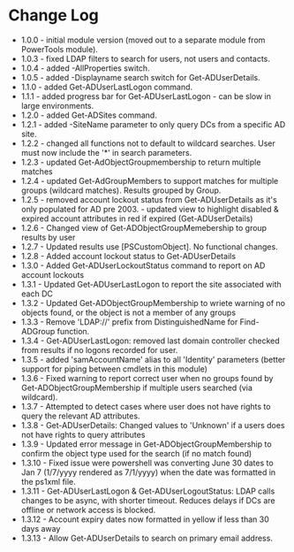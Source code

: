 # Change Log
* 1.0.0 	- initial module version (moved out to a separate module from PowerTools module).
* 1.0.3 	- fixed LDAP filters to search for users, not users and contacts.
* 1.0.4 	- added -AllProperties switch.
* 1.0.5 	- added -Displayname search switch for Get-ADUserDetails.
* 1.1.0 	- added Get-ADUserLastLogon command.
* 1.1.1 	- added progress bar for Get-ADUserLastLogon - can be slow in large environments.
* 1.2.0 	- added Get-ADSites command.
* 1.2.1 	- added -SiteName parameter to only query DCs from a specific AD site.
* 1.2.2 	- changed all functions not to default to wildcard searches. User must now include the '*' in search parameters.
* 1.2.3 	- updated Get-AdObjectGroupmembership to return multiple matches
* 1.2.4 	- updated Get-AdGroupMembers to support matches for multiple groups (wildcard matches). Results grouped by Group.
* 1.2.5 	- removed account lockout status from Get-ADUserDetails as it's only populated for AD pre 2003.
    		- updated view to highlight disabled & expired account attributes in red if expired (Get-ADUserDetails)
* 1.2.6 	- Changed view of Get-ADObjectGroupMemebership to group results by user
* 1.2.7 	- Updated results use [PSCustomObject]. No functional changes.
* 1.2.8		- Added account lockout status to Get-ADUserDetails
* 1.3.0		- Added Get-ADUserLockoutStatus command to report on AD account lockouts
* 1.3.1		- Updated Get-ADUserLastLogon to report the site associated with each DC
* 1.3.2		- Updated Get-ADObjectGroupMembership to wriete warning of no objects found, or the object is not a member of any groups
* 1.3.3		- Remove 'LDAP://' prefix from DistinguishedName for Find-ADGroup function.
* 1.3.4		- Get-ADUserLastLogon: removed last domain controller checked from results if no logons recorded for user. 
* 1.3.5		- added 'samAccountName' alias to all 'Identity' parameters (better support for piping between cmdlets in this module)
* 1.3.6		- Fixed warning to report correct user when no groups found by Get-ADObjectGroupMembership if multiple users searched (via wildcard).
* 1.3.7		- Attempted to detect cases where user does not have rights to query the relevant AD attributes.
* 1.3.8 	- Get-ADUserDetails: Changed values to 'Unknown' if a users does not have rights to query attributes
* 1.3.9		- Updated error message in Get-ADObjectGroupMembership to confirm the object type used for the search (if no match found)
* 1.3.10	- Fixed issue were powershell was converting June 30 dates to Jan 7 (1/7/yyyy rendered as 7/1/yyyy) when the date was formatted in the ps1xml file.
* 1.3.11	- Get-ADUserLastLogon & Get-ADUserLogoutStatus: LDAP calls changes to be async, with shorter timeout. Reduces delays if DCs are offline or network access is blocked.
* 1.3.12	- Account expiry dates now formatted in yellow if less than 30 days away
* 1.3.13	- Allow Get-ADUserDetails to search on primary email address.